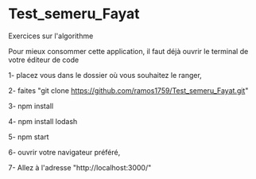 # Test_semeru_Fayat
Exercices sur l'algorithme 

Pour mieux consommer cette application, il faut déjà ouvrir le terminal de votre éditeur de code

1- placez vous dans le dossier où vous souhaitez le ranger,

2- faites "git clone https://github.com/ramos1759/Test_semeru_Fayat.git"

3- npm install 

4- npm install lodash

5- npm start 

6- ouvrir votre navigateur préféré, 

7- Allez à l'adresse "http://localhost:3000/"